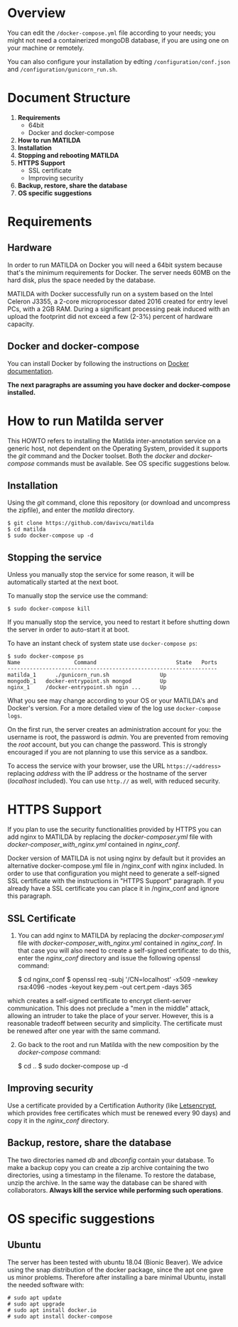 # Overview

You can edit the `/docker-compose.yml` file according to your needs; you might not need a containerized 
mongoDB database, if you are using one on your machine or remotely.

You can also configure your installation by edting `/configuration/conf.json` and `/configuration/gunicorn_run.sh`.

# Document Structure

1. <strong>Requirements</strong>
   - 64bit
   - Docker and docker-compose
2. <strong>How to run MATILDA</strong>
3. <strong>Installation</strong>
4. <strong>Stopping and rebooting MATILDA</strong>
5. <strong>HTTPS Support</strong><br>
   - SSL certificate
   - Improving security
7. <strong>Backup, restore, share the database</strong>
8. <strong>OS specific suggestions</strong>

# Requirements

## Hardware
In order to run MATILDA on Docker you will need a 64bit system because that's the minimum requirements for Docker.
The server needs 60MB on the hard disk, plus the space needed by the database.

MATILDA with Docker successfully run on a system based on the Intel Celeron J3355, a 2-core microprocessor dated 2016 created for entry level PCs, with a 2GB RAM. During a significant processing peak induced with an upload the footprint did not exceed a few (2-3%) percent of hardware capacity.

## Docker and docker-compose
You can install Docker by following the instructions on <a href="https://docs.docker.com/get-docker/">Docker documentation</a>.

<strong>The next paragraphs are assuming you have docker and docker-compose installed.</strong>

# How to run Matilda server

This HOWTO refers to installing the Matilda inter-annotation service on a generic host, not dependent on the Operating System, provided it supports the *git* command and the Docker toolset. Both the *docker* and *docker-compose* commands must be available. See OS specific suggestions below.

## Installation

Using the *git* command, clone this repository (or download and uncompress the zipfile), and enter the *matilda* directory.

    $ git clone https://github.com/davivcu/matilda
    $ cd matilda
    $ sudo docker-compose up -d

## Stopping the service

Unless you manually stop the service for some reason, it will be automatically started at the next boot. 

To manually stop the service use the command:

    $ sudo docker-compose kill

If you manually stop the service, you need to restart it before shutting down the server in order to auto-start it at boot.

To have an instant check of system state use `docker-compose ps`:

    $ sudo docker-compose ps
    Name                 Command                         State   Ports
    ------------------------------------------------------------------
    matilda_1      ./gunicorn_run.sh                Up           
    mongodb_1   docker-entrypoint.sh mongod         Up           
    nginx_1     /docker-entrypoint.sh ngin ...      Up           

What you see may change according to your OS or your MATILDA's and Docker's version.
For a more detailed view of the log use `docker-compose logs`.

On the first run, the server creates an administration account for you: the username is root, the password is *admin*. You are prevented from removing the *root* account, but you can change the password. This is strongly encouraged if you are not planning to use this service as a sandbox.

To access the service with your browser, use the URL `https://<address>` replacing *address* with the IP address or the hostname of the server (*localhost* included). You can use `http.//` as well, with reduced security.

# HTTPS Support

If you plan to use the security functionalities provided by HTTPS you can add nginx to MATILDA by replacing the *docker-composer.yml* file with *docker-composer_with_nginx.yml* contained in *nginx_conf*.

Docker version of MATILDA is not using nginx by default but it provides an alternative docker-compose.yml file
in /nginx_conf with nginx included. In order to use that configuration you might need to generate a self-signed
SSL certificate with the instructions in "HTTPS Support" paragraph.
If you already have a SSL certificate you can place it in /nginx_conf and ignore this paragraph.

## SSL Certificate

1) You can add nginx to MATILDA by replacing the *docker-composer.yml* file with *docker-composer_with_nginx.yml* contained in *nginx_conf*.
In that case you will also need to create a self-signed certificate: to do this, enter the *nginx_conf* directory and issue the following openssl command:

    $ cd nginx_conf
    $ openssl req -subj '/CN=localhost' -x509 -newkey rsa:4096 -nodes -keyout key.pem -out cert.pem -days 365
    
which creates a self-signed certificate to encrypt client-server communication. This does not preclude a "men in the middle" attack, allowing an intruder to take the place of your server. However, this is a reasonable tradeoff between security and simplicity. The certificate must be renewed after one year with the same command.

2) Go back to the root and run Matilda with the new composition by the *docker-compose* command:

    $ cd ..
    $ sudo docker-compose up -d
    

## Improving security

Use a certificate provided by a Certification Authority (like [Letsencrypt](https://letsencrypt.org), which provides free certificates which must be renewed every 90 days) and copy it in the *nginx_conf* directory.

## Backup, restore, share the database

The two directories named *db* and *dbconfig* contain your database. To make a backup copy you can create a zip archive containing the two directories, using a timestamp in the filename. To restore the database, unzip the archive. In the same way the database can be shared with collaborators. **Always kill the service while performing such operations**.

# OS specific suggestions

## Ubuntu

The server has been tested with ubuntu 18.04 (Bionic Beaver). We advice using the snap distribution of the docker package, since the apt one gave us minor problems. Therefore after installing a bare minimal Ubuntu, install the needed software with:

    # sudo apt update
    # sudo apt upgrade
    # sudo apt install docker.io
    # sudo apt install docker-compose
   
